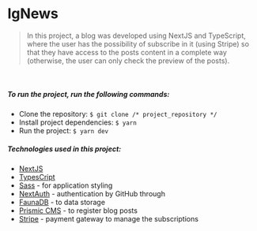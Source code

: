 # IgNews
  
> In this project, a blog was developed using NextJS and TypeScript, where the user has the possibility of subscribe in it (using Stripe) so that they have access to the posts content in a complete way (otherwise, the user can only check the preview of the posts).

<br />

##### To run the project, run the following commands:
* Clone the repository: ```$ git clone /* project_repository */ ```
* Install project dependencies: ```$ yarn```
* Run the project: ```$ yarn dev```

##### Technologies used in this project:
* [NextJS](https://nextjs.org)
* [TypesCript](https://www.typescriptlang.org)
* [Sass](https://sass-lang.com) - for application styling
* [NextAuth](https://next-auth.js.org) - authentication by GitHub through
* [FaunaDB](https://fauna.com) - to data storage
* [Prismic CMS](https://prismic.io) - to register blog posts
* [Stripe](https://stripe.com/) - payment gateway to manage the subscriptions
